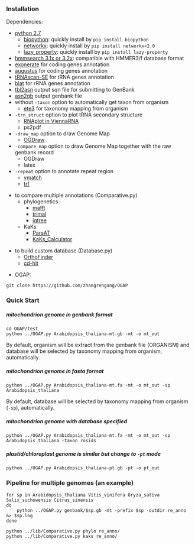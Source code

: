 ### Installation ###
Dependencies:
+ [python 2.7](https://www.python.org/)  
    + [biopython](https://biopython.org/): quickly install by `pip install biopython`  
    + [networkx](http://networkx.github.io/): quickly install by `pip install networkx<2.0`  
    + [lazy_property](https://github.com/jackmaney/lazy-property): quickly install by `pip install lazy-property`  
+ [hmmsearch 3.1x or 3.2x](http://hmmer.org/): compatible with HMMER3/f database format  
+ [exonerate](https://www.ebi.ac.uk/about/vertebrate-genomics/software/exonerate) for coding genes annotation
+ [augustus](http://bioinf.uni-greifswald.de/webaugustus/) for coding genes annotation
+ [tRNAscan-SE](http://trna.ucsc.edu/software/) for tRNA genes annotation
+ [blat](http://hgdownload.cse.ucsc.edu/admin/exe/linux.x86_64/blat/) for rRNA genes annotation
+ [tbl2asn](https://ftp.ncbi.nih.gov/toolbox/ncbi_tools/converters/by_program/tbl2asn/) output sqn file for submitting to GenBank
+ [asn2gb](https://ftp.ncbi.nih.gov/toolbox/ncbi_tools/converters/by_program/asn2gb/) output genbank file
+ without `-taxon` option to automatically get taxon from organism
    + [ete3](http://etetoolkit.org/) for taxonomy mapping from organism
+ `-trn_struct` option to plot tRNA secondary structure
    + [RNAplot in ViennaRNA](https://www.tbi.univie.ac.at/RNA/)  
    + ps2pdf  
+ `-draw_map` option to draw Genome Map
    + [OGDraw](https://chlorobox.mpimp-golm.mpg.de/OGDraw-Downloads.html) 
+ `-compare_map` option to draw Genome Map together with the raw genbank record
    + OGDraw  
	+ latex  
+ `-repeat` option to annotate repeat region
    + [vmatch](http://www.vmatch.de/)  
    + [trf](http://tandem.bu.edu/trf/trf.html)  

- to compare multiple annotations (Comparative.py)  
    - phylogenetics
        - [mafft](https://mafft.cbrc.jp/alignment/software/)  
        - [trimal](http://trimal.cgenomics.org/)  
        - [iqtree](http://www.iqtree.org/)  
    - KaKs
        - [ParaAT](http://bigd.big.ac.cn/tools/paraat)  
        - [KaKs_Calculator](https://bigd.big.ac.cn/tools/kaks)  

* to build custom database (Database.py)  
    * [OrthoFinder](https://github.com/davidemms/OrthoFinder)  
    * [cd-hit](http://cd-hit.org/)  

- OGAP:
```
git clone https://github.com/zhangrengang/OGAP
```

### Quick Start

##### mitochondrion genome in genbank format
```
cd OGAP/test
python ../OGAP.py Arabidopsis_thaliana-mt.gb -mt -o mt_out
```
By default, organism will be extract from the genbank file (ORGANISM) and database will be selected by taxonomy mapping from organism, automatically.
##### mitochondrion genome in fasta format
```
python ../OGAP.py Arabidopsis_thaliana-mt.fa -mt -o mt_out -sp Arabidopsis_thaliana
```
By default, database will be selected by taxonomy mapping from organism (`-sp`), automatically.
##### mitochondrion genome with database specified
```
python ../OGAP.py Arabidopsis_thaliana-mt.fa -mt -o mt_out -sp Arabidopsis_thaliana -taxon rosids
```

##### plastid/chloroplast genome is similar but change to `-pt` mode
```
python ../OGAP.py Arabidopsis_thaliana-pt.gb -pt -o pt_out
```

### Pipeline for multiple genomes (an example)
```
for sp in Arabidopsis_thaliana Vitis_vinifera Oryza_sativa Salix_suchowensis Citrus_sinensis
do
	python ../OGAP.py genbank/$sp.gb -mt -prefix $sp -outdir re_anno &> $sp.log
done

python ../lib/Comparative.py phylo re_anno/
python ../lib/Comparative.py kaks re_anno/
```

